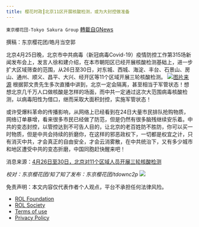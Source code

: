 ```yaml
---
title: 樱花时政┃北京11区开展核酸检测，或为大封控做准备
---
```

`東京櫻花団-Tokyo Sakura Group` [轉載自GNews](https://gnews.org/zh-hans/2413367/)

撰稿：东京樱花团/皓月当空郭
 
北京4月25日晚，北京市中共病毒（新冠病毒Covid-19）疫情防控工作第315场新闻发布会上，发言人徐和建介绍，在本市朝阳区已经开展核酸检测基础上，进一步扩大区域筛查的范围，从26日至30日，对东城、西城、海淀、丰台、石景山、房山、通州、顺义、昌平、大兴、经开区等11个区域开展三轮核酸检测。
 ![](https://assets.gnews.org/wp-content/uploads/2022/04/1-562.jpg)[图片来源](http://pic.people.com.cn/n1/2022/0425/c1016-32407954.html) 
根据郭文贵先生多次直播中讲到，北京一定会隔离，甚至相当于军管状态！想想北京几千万人口做核酸是怎样的场面，而中共一定通过这次大范围病毒核酸检测，以病毒阳性为借口，继而采取大面积封控，实施军管状态！
 
或许受爆料革命的传播影响，从网络上已经看到在24日大量市民排队抢购物质，网络订单暴增，看来很多市民已经做了防范，但是仍然有很多脑残继续安乐着。中共的变态封控，以管控达到不可告人目的，让北京的老百姓防不胜防，你可以买一时物质，但是中共会持续的折磨你，在这样的邪恶政权下，一切都是权宜之计，只有消灭中共，才会真正的自由安全，才会云消雾散，在中共统治下，又有多少城市和地区遭受中共的变态折磨，中国同胞赶快醒来吧！
 
消息来源：[4月26日至30日，北京对11个区域人员开展三轮核酸检测](https://www.sohu.com/a/541202678_163278)
 
*校对：东京樱花团/知了知了发布：东京樱花团/tdownc2p*
 ![](https://assets.gnews.org/wp-content/uploads/2022/03/yht.jpg) 

免责声明：本文内容仅代表作者个人观点，平台不承担任何法律风险。
  
- [ROL Foundation](https://rolfoundation.org/)
- [ROL Society](https://rolsociety.org/)
- [Terms of use](https://gnews.org/terms-of-use-3/)
- [Privacy Policy](https://gnews.org/privacy-policy/)

